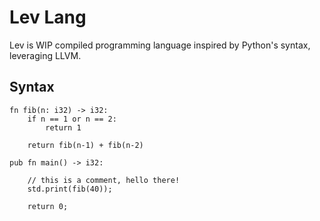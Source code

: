 # Lev Lang

Lev is WIP compiled programming language inspired by Python's syntax, leveraging LLVM.

## Syntax

```
fn fib(n: i32) -> i32:
    if n == 1 or n == 2:
        return 1

    return fib(n-1) + fib(n-2)

pub fn main() -> i32:

    // this is a comment, hello there!
    std.print(fib(40));

    return 0;
```
